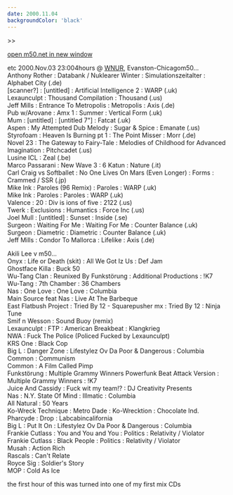```yaml
---
date: 2000.11.04
backgroundColor: 'black'
---
```


\>>

[open m50.net in new window  
](http://m50.net/)  


etc 2000.Nov.03 23:004hours @ [WNUR](http://www.wnur.org/), Evanston-Chicagom50...  
Anthony Rother : Databank / Nuklearer Winter : Simulationszeitalter : Alphabet City (.de)  
\[scanner?\] : \[untitled\] : Artificial Intelligence 2 : WARP (.uk)  
Lexaunculpt : Thousand Compilation : Thousand (.us)  
Jeff Mills : Entrance To Metropolis : Metropolis : Axis (.de)  
Pub w/Arovane : Amx 1 : Summer : Vertical Form (.uk)  
Mum : \[untitled\] : \[untitled 7"\] : Fatcat (.uk)  
Aspen : My Attempted Dub Melody : Sugar & Spice : Emanate (.us)  
Styrofoam : Heaven Is Burning pt 1 : The Point Misser : Morr (.de)  
Novel 23 : The Gateway to Fairy-Tale : Melodies of Childhood for Advanced Imagination : Pitchcadet (.us)  
Lusine ICL : Zeal (.be)  
Marco Passarani : New Wave 3 : 6 Katun : Nature (.it)  
Carl Craig vs Softballet : No One Lives On Mars (Even Longer) : Forms : Crammed / SSR (.jp)  
Mike Ink : Paroles (96 Remix) : Paroles : WARP (.uk)  
Mike Ink : Paroles : Paroles : WARP (.uk)  
Valence : 20 : Div is ions of five : 2122 (.us)  
Twerk : Exclusions : Humantics : Force Inc (.us)  
Joel Mull : \[untitled\] : Sunset : Inside (.se)  
Surgeon : Waiting For Me : Waiting For Me : Counter Balance (.uk)  
Surgeon : Diametric : Diametric : Counter Balance (.uk)  
Jeff Mills : Condor To Mallorca : Lifelike : Axis (.de)  

Akili Lee v m50...  
Onyx : Life or Death (skit) : All We Got Iz Us : Def Jam  
Ghostface Killa : Buck 50  
Wu-Tang Clan : Reunixed By Funkstörung : Additional Productions : !K7  
Wu-Tang : 7th Chamber : 36 Chambers  
Nas : One Love : One Love : Columbia  
Main Source feat Nas : Live At The Barbeque  
East Flatbush Project : Tried By 12 - Squarepusher mx : Tried By 12 : Ninja Tune  
Smif n Wesson : Sound Buoy (remix)  
Lexaunculpt : FTP : American Breakbeat : Klangkrieg  
NWA : Fuck The Police (Policed Fucked by Lexaunculpt)  
KRS One : Black Cop  
Big L : Danger Zone : Lifestylez Ov Da Poor & Dangerous : Columbia  
Common : Communism  
Common : A Film Called Pimp  
Funkstörung : Multiple Grammy Winners Powerfunk Beat Attack Version : Multiple Grammy Winners : !K7  
Juice And Cassidy : Fuck wit my team!? : DJ Creativity Presents  
Nas : N.Y. State Of Mind : Illmatic : Columbia  
All Natural : 50 Years  
Ko-Wreck Technique : Metro Dade : Ko-Wrecktion : Chocolate Ind.  
Pharcyde : Drop : Labcabincalifornia  
Big L : Put It On : Lifestylez Ov Da Poor & Dangerous : Columbia  
Frankie Cutlass : You and You and You : Politics : Relativity / Violator  
Frankie Cutlass : Black People : Politics : Relativity / Violator  
Musah : Action Rich  
Rascals : Can't Relate  
Royce Sig : Soldier's Story  
MOP : Cold As Ice  

the first hour of this was turned into one of my first mix CDs